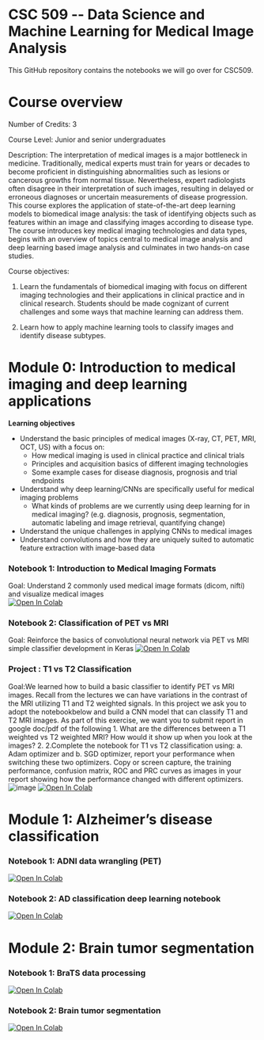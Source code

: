 
# CSC 509 -- Data Science and Machine Learning for Medical Image Analysis

This GitHub repository contains the notebooks we will go over for CSC509. 

# Course overview

Number of Credits: 3

Course Level: Junior and senior undergraduates

Description: The interpretation of medical images is a major bottleneck in medicine. Traditionally, medical experts must train for years or decades to become proficient in distinguishing abnormalities such as lesions or cancerous growths from normal tissue. Nevertheless, expert radiologists often disagree in their interpretation of such images, resulting in delayed or erroneous diagnoses or uncertain measurements of disease progression. This course explores the application of state-of-the-art deep learning models to biomedical image analysis: the task of identifying objects such as features within an image and classifying images according to disease type. The course introduces key medical imaging technologies and data types, begins with an overview of topics central to medical image analysis and deep learning based image analysis and culminates in two hands-on case studies.

Course objectives:
1. Learn the fundamentals of biomedical imaging with focus on different imaging technologies and their applications in clinical practice and in clinical research. Students should be made cognizant of current challenges and some ways that machine learning can address them.

2. Learn how to apply machine learning tools to classify images and identify disease subtypes.



# Module 0: Introduction to medical imaging and deep learning applications
**Learning objectives**
* Understand the basic principles of medical images (X-ray, CT, PET, MRI, OCT, US) with a focus on: 
	* How medical imaging is used in clinical practice and clinical trials
	* Principles and acquisition basics of different imaging technologies
	* Some example cases for disease diagnosis, prognosis and trial endpoints  
* Understand why deep learning/CNNs are specifically useful for medical imaging problems
	* What kinds of problems are we currently using deep learning for in medical imaging? (e.g. diagnosis, prognosis, segmentation, automatic labeling and image retrieval, quantifying change) 
* Understand the unique challenges in applying CNNs to medical images
* Understand convolutions and how they are uniquely suited to automatic feature extraction with image-based data 


### Notebook 1: Introduction to Medical Imaging Formats
Goal: Understand 2 commonly used medical image formats (dicom, nifti) and visualize medical images  
[![Open In Colab](https://colab.research.google.com/assets/colab-badge.svg)](https://colab.research.google.com/github/julclu/CSC509/blob/main/Module0/Module0_NB1_Intro_Medical_Imaging_Formats.ipynb)

### Notebook 2: Classification of PET vs MRI 
Goal: Reinforce the basics of convolutional neural network via PET vs MRI simple classifier development in Keras 
[![Open In Colab](https://colab.research.google.com/assets/colab-badge.svg)](https://colab.research.google.com/github/julclu/CSC509/blob/main/Module0/Module0_NB2_v0.ipynb)

### Project : T1 vs T2 Classification
Goal:We learned how to build a basic classifier to identify PET vs MRI images. Recall from the lectures we can have variations in the contrast of the MRI utilizing T1 and T2 weighted signals. In this project we ask you to adopt the notebookbelow and build a CNN model that can classify T1 and T2 MRI images. As part of this exercise, we want you to submit report in google doc/pdf of the following
	1. What are the differences between a T1 weighted vs T2 weighted MRI? How would it show up when you look at the images? 
	2. 2.Complete the notebook for T1 vs T2 classification using: a. Adam optimizer and b. SGD optimizer, report your performance when switching these two optimizers. Copy or screen capture, the training performance, confusion matrix, ROC and PRC curves as images in your report showing how the performance changed with different optimizers.
![image](https://user-images.githubusercontent.com/29581226/153501285-27a708f8-6cc3-4ce7-8fb7-ad0fa890967d.png)
[![Open In Colab](https://colab.research.google.com/assets/colab-badge.svg)](https://colab.research.google.com/github/julclu/CSC509/blob/main/Module0/PROJ_2_T1_T2_Classifier.ipynb)

# Module 1: Alzheimer’s disease classification

### Notebook 1: ADNI data wrangling (PET) 
[![Open In Colab](https://colab.research.google.com/assets/colab-badge.svg)](https://colab.research.google.com/github/julclu/CSC509/blob/main/Module1/Module1_NB1_ADNI_PET_DataWrangling.ipynb)

### Notebook 2: AD classification deep learning notebook 
[![Open In Colab](https://colab.research.google.com/assets/colab-badge.svg)](https://colab.research.google.com/github/julclu/CSC509/blob/main/Module1/Module1_NB2_ADNI_ADClassification.ipynb)

# Module 2: Brain tumor segmentation 
### Notebook 1: BraTS data processing
[![Open In Colab](https://colab.research.google.com/assets/colab-badge.svg)](https://colab.research.google.com/github/julclu/CSC509/blob/main/Module2/Module2_NB1_BraTS_DataProcessing.ipynb)
### Notebook 2: Brain tumor segmentation 
[![Open In Colab](https://colab.research.google.com/assets/colab-badge.svg)](https://colab.research.google.com/github/julclu/CSC509/blob/main/Module2/Module2_NB2_BraTS_TumorSegmentation.ipynb)
